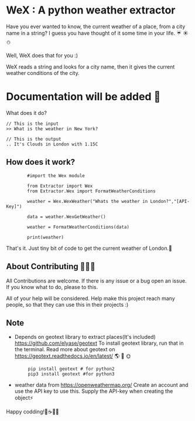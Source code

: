 
# WeX : A python weather extractor 

Have you ever wanted to know, the current weather of a place, from a city name in a string? 
I guess you have thought of it some time in your life. :umbrella: :sunny: :snowman:

Well, WeX does that for you :)

WeX reads a string and looks for a city name, then it gives the current weather conditions of the city.

# Documentation will be added :page_facing_up:

What does it do?
    
    // This is the input
    >> What is the weather in New York?
    
    // This is the output
    .. It's Clouds in London with 1.15C

    
How does it work?
-----------------
            #import the Wex module
            
            from Extractor import Wex
            from Extractor.Wex import FormatWeatherConditions
            
            weather = Wex.WexWeather("Whats the weather in London?","[API-Key]")
            
            data = weather.WexGetWeather()
            
            weather = FormatWeatherConditions(data)
            
            print(weather)
 
That's it. Just tiny bit of code to get the current weather of London.:memo:

About Contributing  :busts_in_silhouette::speech_balloon::bust_in_silhouette:
--------------------

All Contributions are welcome. If there is any issue or a bug open an issue.
If you know what to do, please to this. 

All of your help will be considered. Help make this project reach many people,
so that they can use this in their projects :)

    
Note
-----
 * Depends on geotext library to extract places(It's included)  https://github.com/elyase/geotext
   To install geotext library, run that in the terminal.
   Read more about geotext on https://geotext.readthedocs.io/en/latest/ :earth_americas: :palm_tree: :sun_with_face:
            
            pip install geotext # for python2
            pip3 install geotext #for python3
 
 * weather data from https://openweathermap.org/
   Create an account and use the API key to use this. Supply the API-key when creating the object:zap:


Happy codding!:doughnut::coffee::beers::evergreen_tree:







